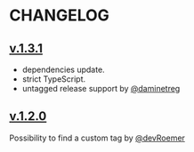 # CHANGELOG

## [v.1.3.1](https://github.com/tubone24/update_release/releases/tag/v1.2.1)
- dependencies update.
- strict TypeScript.
- untagged release support by [@daminetreg](https://github.com/daminetreg)

## [v.1.2.0](https://github.com/tubone24/update_release/releases/tag/v1.2.0)

Possibility to find a custom tag by [@devRoemer](https://github.com/devRoemer)
